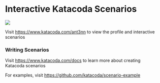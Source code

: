 # Interactive Katacoda Scenarios

[![](http://shields.katacoda.com/katacoda/ant3nn/count.svg)](https://www.katacoda.com/ant3nn "Get your profile on Katacoda.com")

Visit https://www.katacoda.com/ant3nn to view the profile and interactive scenarios

### Writing Scenarios
Visit https://www.katacoda.com/docs to learn more about creating Katacoda scenarios

For examples, visit https://github.com/katacoda/scenario-example
